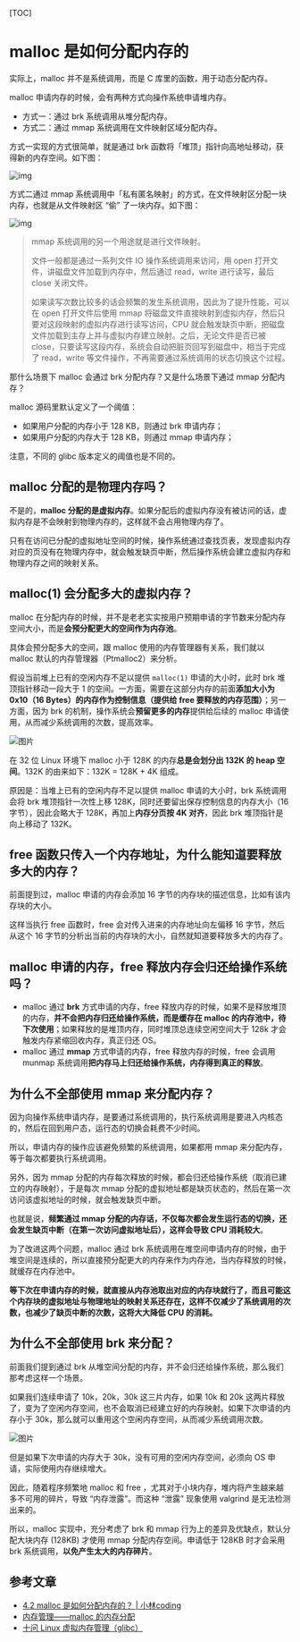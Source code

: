 [TOC]

# malloc 是如何分配内存的

实际上，malloc 并不是系统调用，而是 C 库里的函数，用于动态分配内存。

malloc 申请内存的时候，会有两种方式向操作系统申请堆内存。

- 方式一：通过 brk 系统调用从堆分配内存。
- 方式二：通过 mmap 系统调用在文件映射区域分配内存。

方式一实现的方式很简单，就是通过 brk 函数将「堆顶」指针向高地址移动，获得新的内存空间。如下图：

![img](.malloc是如何分配内存的.assets/brk申请.png)

方式二通过 mmap 系统调用中「私有匿名映射」的方式，在文件映射区分配一块内存，也就是从文件映射区 “偷” 了一块内存。如下图：

![img](.malloc是如何分配内存的.assets/mmap申请.png)

> mmap 系统调用的另一个用途就是进行文件映射。
>
> 文件一般都是通过一系列文件 IO 操作系统调用来访问，用 open 打开文件，讲磁盘文件加载到内存中，然后通过 read，write 进行读写，最后 close 关闭文件。
>
> 如果读写次数比较多的话会频繁的发生系统调用，因此为了提升性能，可以在 open 打开文件后使用 mmap 将磁盘文件直接映射到虚拟内存，然后只要对这段映射的虚拟内存进行读写访问，CPU 就会触发缺页中断，把磁盘文件加载到主存上并与虚拟内存建立映射。之后，无论文件是否已被 close，只要读写这段内存，系统会自动把脏页回写到磁盘中，相当于完成了 read，write 等文件操作，不再需要通过系统调用的状态切换这个过程。

那什么场景下 malloc 会通过 brk 分配内存？又是什么场景下通过 mmap 分配内存？

malloc 源码里默认定义了一个阈值：

- 如果用户分配的内存小于 128 KB，则通过 brk 申请内存；
- 如果用户分配的内存大于 128 KB，则通过 mmap 申请内存；

注意，不同的 glibc 版本定义的阈值也是不同的。

## malloc 分配的是物理内存吗？

不是的，**malloc 分配的是虚拟内存**。如果分配后的虚拟内存没有被访问的话，虚拟内存是不会映射到物理内存的，这样就不会占用物理内存了。

只有在访问已分配的虚拟地址空间的时候，操作系统通过查找页表，发现虚拟内存对应的页没有在物理内存中，就会触发缺页中断，然后操作系统会建立虚拟内存和物理内存之间的映射关系。

## malloc(1) 会分配多大的虚拟内存？

malloc 在分配内存的时候，并不是老老实实按用户预期申请的字节数来分配内存空间大小，而是**会预分配更大的空间作为内存池**。

具体会预分配多大的空间，跟 malloc 使用的内存管理器有关系，我们就以 malloc 默认的内存管理器（Ptmalloc2）来分析。

假设当前堆上已有的空闲内存不足以提供 `malloc(1)` 申请的大小时，此时 brk 堆顶指针移动一段大于 1 的空间。一方面，需要在这部分内存的前面**添加大小为 0x10（16 Bytes）的内存作为控制信息（提供给 free 要释放的内存范围）**；另一方面，因为 brk 的机制，操作系统会**预留更多的内存**提供给后续的 malloc 申请使用，从而减少系统调用的次数，提高效率。

![图片](.malloc是如何分配内存的.assets/cb6e3ce4532ff0a6bfd60fe3e52a806e.png)

在 32 位 Linux 环境下 malloc 小于 128K 的内存**总是会划分出 132K 的 heap 空间**。132K 的由来如下：132K = 128K + 4K 组成。

原因是：当堆上已有的空闲内存不足以提供 malloc 申请的大小时，brk 系统调用会将 brk 堆顶指针一次性上移 128K，同时还要留出保存控制信息的内存大小（16 字节），因此会略大于 128K，再加上**内存分页按 4K 对齐**，因此 brk 堆顶指针是向上移动了 132K。

## free 函数只传入一个内存地址，为什么能知道要释放多大的内存？

前面提到过，malloc 申请的内存会添加 16 字节的内存块的描述信息，比如有该内存块的大小。

这样当执行 free 函数时，free 会对传入进来的内存地址向左偏移 16 字节，然后从这个 16 字节的分析出当前的内存块的大小，自然就知道要释放多大的内存了。

## malloc 申请的内存，free 释放内存会归还给操作系统吗？

- malloc 通过 **brk** 方式申请的内存，free 释放内存的时候，如果不是释放堆顶的内存，**并不会把内存归还给操作系统，而是缓存在 malloc 的内存池中，待下次使用**；如果释放的是堆顶内存，同时堆顶总连续空闲空间大于 128k 才会触发内存紧缩回收内存，真正归还 OS。
- malloc 通过 **mmap** 方式申请的内存，free 释放内存的时候，free 会调用 munmap 系统调用**把内存马上归还给操作系统，内存得到真正的释放**。

## 为什么不全部使用 mmap 来分配内存？

因为向操作系统申请内存，是要通过系统调用的，执行系统调用是要进入内核态的，然后在回到用户态，运行态的切换会耗费不少时间。

所以，申请内存的操作应该避免频繁的系统调用，如果都用 mmap 来分配内存，等于每次都要执行系统调用。

另外，因为 mmap 分配的内存每次释放的时候，都会归还给操作系统（取消已建立的内存映射），于是每次 mmap 分配的虚拟地址都是缺页状态的，然后在第一次访问该虚拟地址的时候，就会触发缺页中断。

也就是说，**频繁通过 mmap 分配的内存话，不仅每次都会发生运行态的切换，还会发生缺页中断（在第一次访问虚拟地址后），这样会导致 CPU 消耗较大**。

为了改进这两个问题，malloc 通过 brk 系统调用在堆空间申请内存的时候，由于堆空间是连续的，所以直接预分配更大的内存来作为内存池，当内存释放的时候，就缓存在内存池中。

**等下次在申请内存的时候，就直接从内存池取出对应的内存块就行了，而且可能这个内存块的虚拟地址与物理地址的映射关系还存在，这样不仅减少了系统调用的次数，也减少了缺页中断的次数，这将大大降低 CPU 的消耗。**

## 为什么不全部使用 brk 来分配？

前面我们提到通过 brk 从堆空间分配的内存，并不会归还给操作系统，那么我们那考虑这样一个场景。

如果我们连续申请了 10k，20k，30k 这三片内存，如果 10k 和 20k 这两片释放了，变为了空闲内存空间，也不会取消已经建立好的内存映射。如果下次申请的内存小于 30k，那么就可以重用这个空闲内存空间，从而减少系统调用次数。

![图片](.malloc是如何分配内存的.assets/75edee0cb75450e7987a8a482b975bda.png)

但是如果下次申请的内存大于 30k，没有可用的空闲内存空间，必须向 OS 申请，实际使用内存继续增大。

因此，随着程序频繁地 malloc 和 free ，尤其对于小块内存，堆内将产生越来越多不可用的碎片，导致 “内存泄露”。而这种 “泄露” 现象使用 valgrind 是无法检测出来的。

所以，malloc 实现中，充分考虑了 brk 和 mmap 行为上的差异及优缺点，默认分配大块内存 (128KB) 才使用 mmap 分配内存空间。申请低于 128KB 时才会采用 brk 系统调用，**以免产生太大的内存碎片**。

## 参考文章

- [4.2 malloc 是如何分配内存的？ | 小林coding](https://xiaolincoding.com/os/3_memory/malloc.html)
- [内存管理——malloc 的内存分配](https://www.cnblogs.com/Ethan-Code/p/16618880.html)
- [十问 Linux 虚拟内存管理（glibc）](http://t.zoukankan.com/dream397-p-14629331.html)